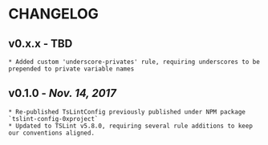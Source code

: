 # CHANGELOG

v0.x.x - TBD
------------------------
    * Added custom 'underscore-privates' rule, requiring underscores to be prepended to private variable names

v0.1.0 - _Nov. 14, 2017_
------------------------
    * Re-published TsLintConfig previously published under NPM package `tslint-config-0xproject`
    * Updated to TSLint v5.8.0, requiring several rule additions to keep our conventions aligned.
